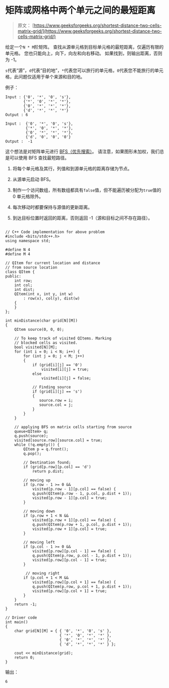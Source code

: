 # 矩阵或网格中两个单元之间的最短距离

> 原文： [https://www.geeksforgeeks.org/shortest-distance-two-cells-matrix-grid/](https://www.geeksforgeeks.org/shortest-distance-two-cells-matrix-grid/)

给定一个`N * M`阶矩阵。 查找从源单元格到目标单元格的最短距离，仅遍历有限的单元格。 您也只能向上，向下，向左和向右移动。 如果找到，则输出距离，否则为 -1。

`s`代表“源”，`d`代表“目的地”，`*`代表您可以旅行的单元格，`0`代表您不能旅行的单元格，此问题仅适用于单个来源和目的地。

例子：

```
Input : {'0', '*', '0', 's'},
        {'*', '0', '*', '*'},
        {'0', '*', '*', '*'},
        {'d', '*', '*', '*'}
Output : 6

Input :  {'0', '*', '0', 's'},
         {'*', '0', '*', '*'},
         {'0', '*', '*', '*'},
         {'d', '0', '0', '0'}
Output :  -1

```



这个想法是对矩阵单元进行 [BFS（优先搜索）](https://www.geeksforgeeks.org/breadth-first-traversal-for-a-graph/)。 请注意，如果图形未加权，我们总是可以使用 BFS 查找最短路径。

1.  将每个单元格及其行，列值和到源单元格的距离存储为节点。

2.  从源单元启动 BFS。

3.  制作一个访问数组，所有数组都具有`false`值，但不能遍历被分配为`true`值的 0 单元格除外。

4.  每次移动时都要保持与源值的更新距离。

5.  到达目标位置时返回的距离，否则返回 -1（源和目标之间不存在路径）。

```

// C++ Code implementation for above problem 
#include <bits/stdc++.h> 
using namespace std; 

#define N 4 
#define M 4 

// QItem for current location and distance 
// from source location 
class QItem { 
public: 
    int row; 
    int col; 
    int dist; 
    QItem(int x, int y, int w) 
        : row(x), col(y), dist(w) 
    { 
    } 
}; 

int minDistance(char grid[N][M]) 
{ 
    QItem source(0, 0, 0); 

    // To keep track of visited QItems. Marking 
    // blocked cells as visited. 
    bool visited[N][M]; 
    for (int i = 0; i < N; i++) { 
        for (int j = 0; j < M; j++) 
        { 
            if (grid[i][j] == '0') 
                visited[i][j] = true; 
            else
                visited[i][j] = false; 

            // Finding source 
            if (grid[i][j] == 's') 
            { 
               source.row = i; 
               source.col = j; 
            } 
        } 
    } 

    // applying BFS on matrix cells starting from source 
    queue<QItem> q; 
    q.push(source); 
    visited[source.row][source.col] = true; 
    while (!q.empty()) { 
        QItem p = q.front(); 
        q.pop(); 

        // Destination found; 
        if (grid[p.row][p.col] == 'd') 
            return p.dist; 

        // moving up 
        if (p.row - 1 >= 0 && 
            visited[p.row - 1][p.col] == false) { 
            q.push(QItem(p.row - 1, p.col, p.dist + 1)); 
            visited[p.row - 1][p.col] = true; 
        } 

        // moving down 
        if (p.row + 1 < N && 
            visited[p.row + 1][p.col] == false) { 
            q.push(QItem(p.row + 1, p.col, p.dist + 1)); 
            visited[p.row + 1][p.col] = true; 
        } 

        // moving left 
        if (p.col - 1 >= 0 && 
            visited[p.row][p.col - 1] == false) { 
            q.push(QItem(p.row, p.col - 1, p.dist + 1)); 
            visited[p.row][p.col - 1] = true; 
        } 

         // moving right 
        if (p.col + 1 < M && 
            visited[p.row][p.col + 1] == false) { 
            q.push(QItem(p.row, p.col + 1, p.dist + 1)); 
            visited[p.row][p.col + 1] = true; 
        } 
    } 
    return -1; 
} 

// Driver code 
int main() 
{ 
    char grid[N][M] = { { '0', '*', '0', 's' }, 
                        { '*', '0', '*', '*' }, 
                        { '0', '*', '*', '*' }, 
                        { 'd', '*', '*', '*' } }; 

    cout << minDistance(grid); 
    return 0; 
} 

```

输出：

```
6

```



